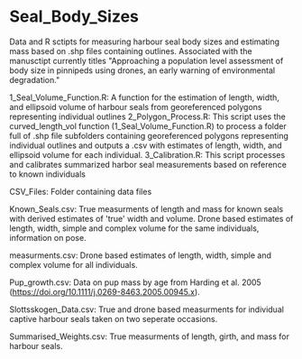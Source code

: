 # Seal_Body_Sizes
Data and R sctipts for measuring harbour seal body sizes and estimating mass based on .shp files containing outlines. Associated with the manusctipt currently titles "Approaching a population level assessment of body size in pinnipeds using drones, an early warning of environmental degradation."

1_Seal_Volume_Function.R: A function for the estimation of length, width, and ellipsoid volume of harbour seals from georeferenced polygons representing individual outlines
2_Polygon_Process.R: This script uses the curved_length_vol function (1_Seal_Volume_Function.R) to process a folder full of .shp file subfolders containing georeferenced polygons representing individual outlines and outputs a .csv with estimates of length, width, and ellipsoid volume for each individual.
3_Calibration.R: This script processes and calibrates summarized harbor seal measurements based on reference to known individuals

CSV_Files: Folder containing data files

  Known_Seals.csv: True measurments of length and mass for known seals with derived estimates of 'true' width and volume. Drone based estimates of length, width, simple and   complex volume for the same individuals, information on pose.
 
  measurments.csv: Drone based estimates of length, width, simple and   complex volume for all individuals.
  
  Pup_growth.csv: Data on pup mass by age from Harding et al. 2005 (https://doi.org/10.1111/j.0269-8463.2005.00945.x).
  
  Slottsskogen_Data.csv: True and drone based measurments for individual captive harbour seals taken on two seperate occasions.
  
  Summarised_Weights.csv: True measurments of length, girth, and mass for harbour seals.


